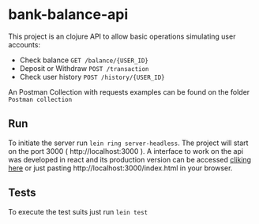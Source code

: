 # bank-balance-api

This project is an clojure API to allow basic operations simulating user accounts:

* Check balance `GET /balance/{USER_ID}`
* Deposit or Withdraw `POST /transaction`
* Check user history `POST /history/{USER_ID}`

An Postman Collection with requests examples can be found on the folder `Postman collection`

## Run

To initiate the server run `lein ring server-headless`. The project will start on the port 3000 ( http://localhost:3000 ). A interface to work on the api was developed in react and its production version can be accessed [cliking here](http://localhost:3000/index.html) or just pasting http://localhost:3000/index.html in your browser.

## Tests

To execute the test suits just run `lein test`